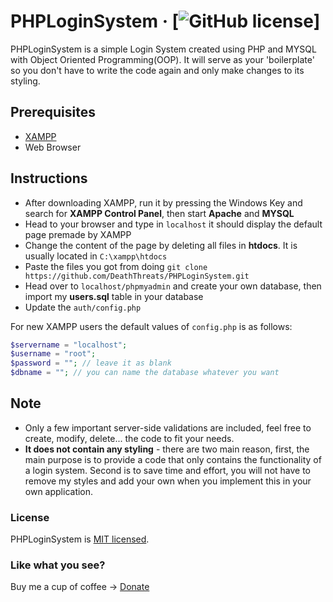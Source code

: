 # PHPLoginSystem &middot; [![GitHub license](https://img.shields.io/badge/license-MIT-blue.svg)]

PHPLoginSystem is a simple Login System created using PHP and MYSQL with Object Oriented Programming(OOP). It will serve as your 'boilerplate' so you don't have to write the code again and only make changes to its styling.

## Prerequisites

* [XAMPP](https://www.apachefriends.org/download.html)
* Web Browser

## Instructions
* After downloading XAMPP, run it by pressing the Windows Key and search for **XAMPP Control Panel**, then start **Apache** and **MYSQL**
* Head to your browser and type in `localhost` it should display the default page premade by XAMPP
* Change the content of the page by deleting all files in **htdocs**. It is usually located in `C:\xampp\htdocs`
* Paste the files you got from doing `git clone https://github.com/DeathThreats/PHPLoginSystem.git`
* Head over to `localhost/phpmyadmin` and create your own database, then import my **users.sql** table in your database
* Update the `auth/config.php`

For new XAMPP users the default values of `config.php` is as follows:
```php
$servername = "localhost";
$username = "root";
$password = ""; // leave it as blank
$dbname = ""; // you can name the database whatever you want
```

## Note
* Only a few important server-side validations are included, feel free to create, modify, delete... the code to fit your needs.
* **It does not contain any styling** - there are two main reason, first, the main purpose is to provide a code that only contains the functionality of a login system. Second is to save time and effort, you will not have to remove my styles and add your own when you implement this in your own application.

### License

PHPLoginSystem is [MIT licensed](./LICENSE).

### Like what you see?

Buy me a cup of coffee -> [Donate](https://www.paypal.com/cgi-bin/webscr?cmd=_s-xclick&hosted_button_id=J37ZD2JX7JXLQ&source=url)
